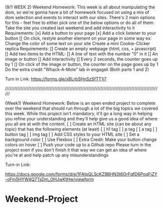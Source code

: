 (9/1 WEEK 2)
Weekend Homework:
This week is all about manipulating the dom, so we're gonna have a bit of homework focused on using a mix of dom selection and events to interact with our sites. There's 2 main options for this - feel free to either pick one of the below options or do all of them:
Take the site you created last weekend and add interactivity to it
Requirements:
[x] Add a button to your page
[x] Add a click listener to your button
[] On click, restyle another element on your page in some way
ex: Change the color of some text on your site
Create a mini Cookie-Clicker replica
Requirements:
[] Create an empty webpage (html, css, + javascript)
[] Add two items to the HTML:
[] A line of text with the number "0" in it
[] An image or button
[] Add interactivity
[] Every 2 seconds, the counter goes up by 1
[] On click of the image or button, the counter on the page goes up by 1
Do the extra credit "Whack-A-Mole" lab in engageli (Both parts 1 and 2)

Turn in Link: https://forms.gle/xBLrbSHnSzSfTT1j7

//////////////////////////////////////////////////////////////////////////////////////////////////////

(Week1)
Weekend Homework:
Below is an open ended project to complete over the weekend that should run through a lot of the big topics we covered this week. While this project isn't mandatory, it'll go a long way in helping you refine your understanding and they'll help give us a good idea of where you all are at with the content.
[ ] Create an HTML site (can be about any topic) that has the following elements (at least)
[ ] h1 tag
[ ] p tag
[ ] a tag
[ ] button tag
[ ] img tag
[ ] Add CSS styles to your HTML site
[ ] Set a background color
[ ] Use Flexbox
[ ] Extra Credit: Make your button change colors on hover
[ ] Push your code up to a Github repo
Please turn in the project even if you don't finish it that way we can get an idea of where you're at and help patch up any misunderstandings

Turn-in Link:

https://docs.google.com/forms/d/e/1FAIpQLScKZ9BHN3t6OrFqfD6PoqFiZY-oFm5HYW4Q7TsDm_OHJwKtHw/viewform

# Weekend-Project
